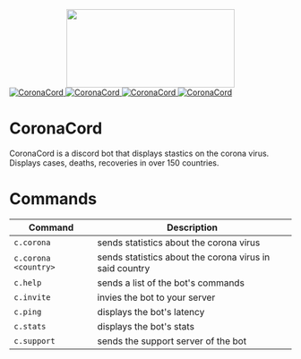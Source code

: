 <div align="center">
    <img src="https://news.wttw.com/sites/default/files/styles/full/public/article/image-non-gallery/CoronavirusCDC.jpg?itok=qu3a1psk" width="300px" height="140px" /><br>
</div>

<a href="https://top.gg/bot/685159987638435861" >
  <img src="https://top.gg/api/widget/status/685159987638435861.svg?noavatar=true" alt="CoronaCord" />
</a>
<a href="https://top.gg/bot/685159987638435861" >
  <img src="https://top.gg/api/widget/servers/685159987638435861.svg?noavatar=true" alt="CoronaCord" />
</a>
<a href="https://top.gg/bot/685159987638435861" >
  <img src="https://top.gg/api/widget/upvotes/685159987638435861.svg?noavatar=true" alt="CoronaCord" />
</a>
<a href="https://top.gg/bot/685159987638435861" >
  <img src="https://top.gg/api/widget/lib/685159987638435861.svg?noavatar=true" alt="CoronaCord" />
</a>

# CoronaCord
CoronaCord is a discord bot that displays stastics on the corona virus. Displays cases, deaths, recoveries in over 150 countries.

# Commands

Command | Description
--- | ---
`c.corona` | sends statistics about the corona virus
`c.corona <country>` | sends statistics about the corona virus in said country
`c.help` | sends a list of the bot's commands
`c.invite` | invies the bot to your server
`c.ping` | displays the bot's latency
`c.stats` | displays the bot's stats
`c.support` | sends the support server of the bot